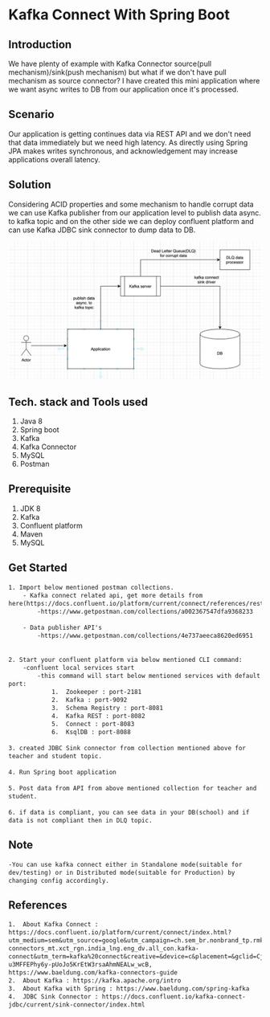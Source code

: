 # Kafka Connect With Spring Boot

## Introduction
We have plenty of example with Kafka Connector source(pull mechanism)/sink(push mechanism) but what if we don't have pull mechanism as source connector?
I have created this mini application where we want async writes to DB from our application once it's processed.

## Scenario
Our application is getting continues data via REST API and we don't need that data immediately but we need high latency.
As directly using Spring JPA makes writes synchronous, and acknowledgement may increase applications overall latency.

## Solution
Considering ACID properties and some mechanism to handle corrupt data we can use Kafka publisher from our application level to publish data async. to kafka topic and on the other side we can deploy confluent platform and can use Kafka JDBC sink connector to dump data to DB.

![img.png](img.png)

## Tech. stack and Tools used
1.  Java 8
2.  Spring boot
3.  Kafka
4.  Kafka Connector
5.  MySQL
6.  Postman

## Prerequisite
1.  JDK 8
2.  Kafka
3.  Confluent platform
4.  Maven    
5.  MySQL

## Get Started
```
1. Import below mentioned postman collections.
    - Kafka connect related api, get more details from here(https://docs.confluent.io/platform/current/connect/references/restapi.html)
        -https://www.getpostman.com/collections/a002367547dfa9368233
      
    - Data publisher API's
        -https://www.getpostman.com/collections/4e737aeeca8620ed6951
  
      
2. Start your confluent platform via below mentioned CLI command:
    -confluent local services start
        -this command will start below mentioned services with default port:
            1.  Zookeeper : port-2181
            2.  Kafka : port-9092
            3.  Schema Registry : port-8081
            4.  Kafka REST : port-8082
            5.  Connect : port-8083
            6.  KsqlDB : port-8088
   
3. created JDBC Sink connector from collection mentioned above for teacher and student topic.

4. Run Spring boot application

5. Post data from API from above mentioned collection for teacher and student.

6. if data is compliant, you can see data in your DB(school) and if data is not compliant then in DLQ topic.
```

## Note
    -You can use kafka connect either in Standalone mode(suitable for dev/testing) or in Distributed mode(suitable for Production) by changing config accordingly.

## References
```
1.  About Kafka Connect : https://docs.confluent.io/platform/current/connect/index.html?utm_medium=sem&utm_source=google&utm_campaign=ch.sem_br.nonbrand_tp.rmkt_tgt.kafka-connectors_mt.xct_rgn.india_lng.eng_dv.all_con.kafka-connect&utm_term=kafka%20connect&creative=&device=c&placement=&gclid=Cj0KCQjw8vqGBhC_ARIsADMSd1AxnnWYkDnjlhCofAX1PsGA_WYz-u3MFFEPhy6y-pUoJo5KrEtW3rsaAhmNEALw_wcB, https://www.baeldung.com/kafka-connectors-guide
2.  About Kafka : https://kafka.apache.org/intro
3.  About Kafka with Spring : https://www.baeldung.com/spring-kafka
4.  JDBC Sink Connector : https://docs.confluent.io/kafka-connect-jdbc/current/sink-connector/index.html
```




